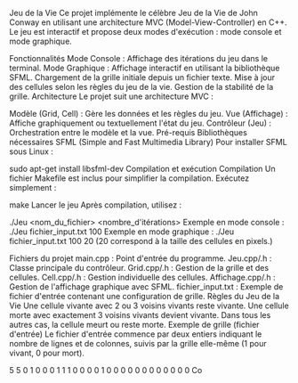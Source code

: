 Jeu de la Vie
Ce projet implémente le célèbre Jeu de la Vie de John Conway en utilisant une architecture MVC (Model-View-Controller) en C++. Le jeu est interactif et propose deux modes d'exécution : mode console et mode graphique.

Fonctionnalités
Mode Console : Affichage des itérations du jeu dans le terminal.
Mode Graphique : Affichage interactif en utilisant la bibliothèque SFML.
Chargement de la grille initiale depuis un fichier texte.
Mise à jour des cellules selon les règles du jeu de la vie.
Gestion de la stabilité de la grille.
Architecture
Le projet suit une architecture MVC :

Modèle (Grid, Cell) : Gère les données et les règles du jeu.
Vue (Affichage) : Affiche graphiquement ou textuellement l'état du jeu.
Contrôleur (Jeu) : Orchestration entre le modèle et la vue.
Pré-requis
Bibliothèques nécessaires
SFML (Simple and Fast Multimedia Library)
Pour installer SFML sous Linux :

sudo apt-get install libsfml-dev
Compilation et exécution
Compilation
Un fichier Makefile est inclus pour simplifier la compilation. Exécutez simplement :

make
Lancer le jeu
Après compilation, utilisez :

./Jeu <nom_du_fichier> <nombre_d'itérations>
Exemple en mode console :
./Jeu fichier_input.txt 100
Exemple en mode graphique :
./Jeu fichier_input.txt 100 20
(20 correspond à la taille des cellules en pixels.)

Fichiers du projet
main.cpp : Point d'entrée du programme.
Jeu.cpp/.h : Classe principale du contrôleur.
Grid.cpp/.h : Gestion de la grille et des cellules.
Cell.cpp/.h : Gestion individuelle des cellules.
Affichage.cpp/.h : Gestion de l'affichage graphique avec SFML.
fichier_input.txt : Exemple de fichier d'entrée contenant une configuration de grille.
Règles du Jeu de la Vie
Une cellule vivante avec 2 ou 3 voisins vivants reste vivante.
Une cellule morte avec exactement 3 voisins vivants devient vivante.
Dans tous les autres cas, la cellule meurt ou reste morte.
Exemple de grille (fichier d'entrée)
Le fichier d'entrée commence par deux entiers indiquant le nombre de lignes et de colonnes, suivis par la grille elle-même (1 pour vivant, 0 pour mort).

5 5
0 1 0 0 0
1 1 1 0 0
0 0 1 0 0
0 0 0 0 0
0 0 0 0 0
Co
